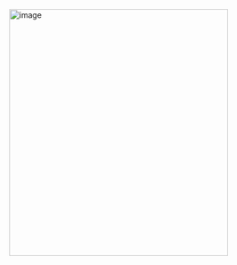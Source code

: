 

<img width="394" height="444" alt="image" src="https://github.com/user-attachments/assets/291c2aa1-6e97-4c8d-b103-a20129c9dd1d" />

